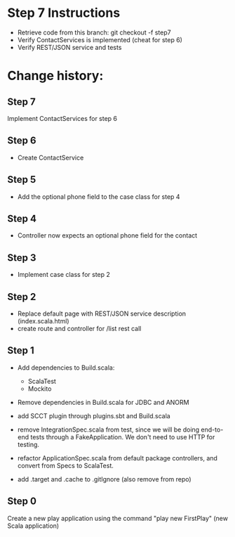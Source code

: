 Step 7 Instructions
===================

- Retrieve code from this branch:  git checkout -f step7
- Verify ContactServices is implemented (cheat for step 6)
- Verify REST/JSON service and tests

Change history:
===============

Step 7
------
Implement ContactServices for step 6

Step 6
------
- Create ContactService

Step 5
------
- Add the optional phone field to the case class for step 4

Step 4
------
- Controller now expects an optional phone field for the contact

Step 3
------
- Implement case class for step 2

Step 2
------
- Replace default page with REST/JSON service description (index.scala.html)
- create route and controller for /list rest call

Step 1
------
- Add dependencies to Build.scala:
  - ScalaTest
  - Mockito
  
- Remove dependencies in Build.scala for JDBC and ANORM

- add SCCT plugin through plugins.sbt and Build.scala

- remove IntegrationSpec.scala from test, since we will be doing end-to-end tests through a 
  FakeApplication.  We don't need to use HTTP for testing.
  
- refactor ApplicationSpec.scala from default package controllers, and convert from Specs
  to ScalaTest.
  
- add .target and .cache to .gitIgnore (also remove from repo)
  
Step 0
------
Create a new play application using the command "play new FirstPlay" (new Scala application)
